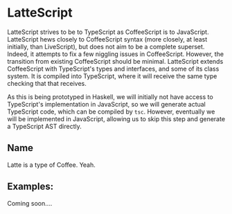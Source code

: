 # LatteScript

LatteScript strives to be to TypeScript as CoffeeScript is to JavaScript. LatteScript hews closely to CoffeeScript syntax (more closely, at least initially, than LiveScript), but does not aim to be a complete superset. Indeed, it attempts to fix a few niggling issues in CoffeeScript. However, the transition from existing CoffeeScript should be minimal. LatteScript extends CoffeeScript with TypeScript's types and interfaces, and some of its class system. It is compiled into TypeScript, where it will receive the same type checking that that receives. 

As this is being prototyped in Haskell, we will initially not have access to TypeScript's implementation in JavaScript, so we will generate actual TypeScript code, which can be compiled by `tsc`. However, eventually we will be implemented in JavaScript, allowing us to skip this step and generate a TypeScript AST directly.

## Name

Latte is a type of Coffee. Yeah.

## Examples:

Coming soon....
